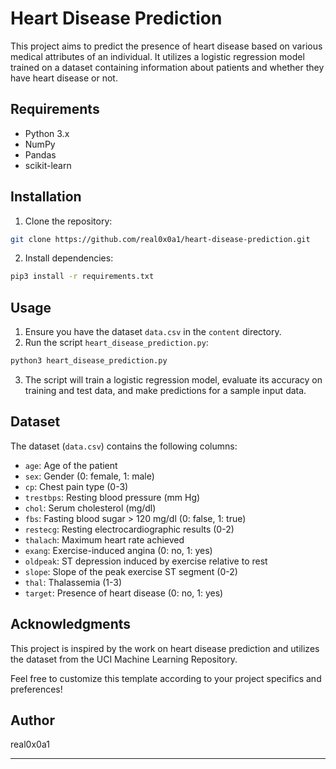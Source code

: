 # **Heart Disease Prediction**

This project aims to predict the presence of heart disease based on various medical attributes of an individual. It utilizes a logistic regression model trained on a dataset containing information about patients and whether they have heart disease or not.

## **Requirements**

- Python 3.x
- NumPy
- Pandas
- scikit-learn

## **Installation**

1. Clone the repository:

```bash
git clone https://github.com/real0x0a1/heart-disease-prediction.git
```

2. Install dependencies:

```bash
pip3 install -r requirements.txt
```

## **Usage**

1. Ensure you have the dataset `data.csv` in the `content` directory.
2. Run the script `heart_disease_prediction.py`:

```bash
python3 heart_disease_prediction.py
```

3. The script will train a logistic regression model, evaluate its accuracy on training and test data, and make predictions for a sample input data.

## **Dataset**

The dataset (`data.csv`) contains the following columns:

- `age`: Age of the patient
- `sex`: Gender (0: female, 1: male)
- `cp`: Chest pain type (0-3)
- `trestbps`: Resting blood pressure (mm Hg)
- `chol`: Serum cholesterol (mg/dl)
- `fbs`: Fasting blood sugar > 120 mg/dl (0: false, 1: true)
- `restecg`: Resting electrocardiographic results (0-2)
- `thalach`: Maximum heart rate achieved
- `exang`: Exercise-induced angina (0: no, 1: yes)
- `oldpeak`: ST depression induced by exercise relative to rest
- `slope`: Slope of the peak exercise ST segment (0-2)
- `thal`: Thalassemia (1-3)
- `target`: Presence of heart disease (0: no, 1: yes)

## **Acknowledgments**

This project is inspired by the work on heart disease prediction and utilizes the dataset from the UCI Machine Learning Repository.

Feel free to customize this template according to your project specifics and preferences!

## **Author**

real0x0a1 

---
